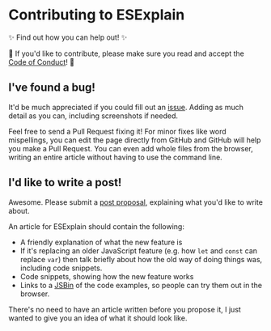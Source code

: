 # Contributing to ESExplain

:sparkles: Find out how you can help out! :sparkles:

:rotating_light: If you'd like to contribute, please make sure you read and accept the [Code of Conduct][Code of Conduct]! :rotating_light:

## I've found a bug!

It'd be much appreciated if you could fill out an [issue][issue]. Adding as much detail as you can, including screenshots if needed.

Feel free to send a Pull Request fixing it! For minor fixes like word mispellings, you can edit the page directly from GitHub and
GitHub will help you make a Pull Request. You can even add whole files from the browser, writing an entire article without having to use
the command line.

## I'd like to write a post!

Awesome. Please submit a [post proposal][post proposal], explaining what you'd like to write about.

An article for ESExplain should contain the following:
- A friendly explanation of what the new feature is
- If it's replacing an older JavaScript feature (e.g. how `let` and `const` can replace `var`) then talk briefly about how the old way
of doing things was, including code snippets.
- Code snippets, showing how the new feature works
- Links to a [JSBin][JSBin] of the code examples, so people can try them out in the browser.

There's no need to have an article written before you propose it, I just wanted to give you an idea of what it should look like.

[Code of Conduct]: CODEOFCONDUCT.md
[issue]: https://github.com/charlotteis/ESExplain/issues/new?title=%5BBug%5D%3A%20Insert%20title%20here&body=%23%20The%20Problem%0A%0AOutline%20the%20problem%20you%27ve%20found%20here.%0AInclude%20what%20browser%20you%27re%20working%20in%2C%20if%20relevant%20as%20well%20as%20some%20screenshots%20if%20possible!%0A%0A%23%20The%20Solution%0A%0AIf%20you%20have%20an%20idea%20of%20how%20to%20fix%20the%20problem%2C%20it%27d%20be%20great%20if%20you%20could%20write%20some%20steps%20on%20how%20to%2C%20so%20new%20contributors%20to%20open%20source%20can%20get%20involved%20with%20ease.
[post proposal]: https://github.com/charlotteis/ESExplain/issues/new?title=%5BProposal%5D%3A%20Name%20of%20Feature&body=%23%20Proposal%0A%0ATell%20us%20what%27d%20you%27d%20like%20to%20write%20about!%20Bonus%20points%20to%20a%20link%20to%20the%20spec%20for%20the%20feature%2C%20and%20any%20cool%20resources%20you%20want%20to%20share%20about%20it.
[JSBin]: https://jsbin.com/
